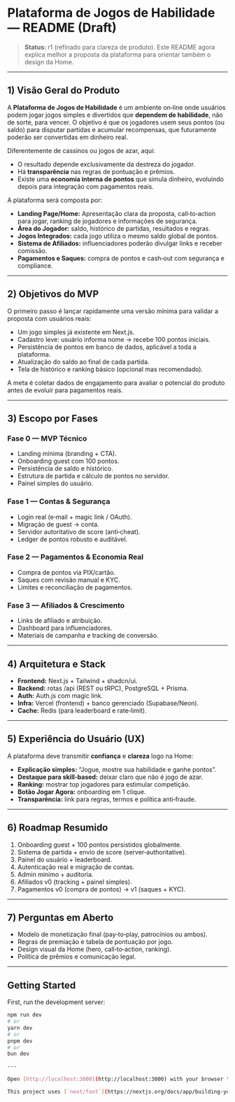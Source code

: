 # Plataforma de Jogos de Habilidade — README (Draft)

> **Status:** r1 (refinado para clareza de produto). Este README agora explica melhor a proposta da plataforma para orientar também o design da Home.

---

## 1) Visão Geral do Produto

A **Plataforma de Jogos de Habilidade** é um ambiente on‑line onde usuários podem jogar jogos simples e divertidos que **dependem de habilidade**, não de sorte, para vencer. O objetivo é que os jogadores usem seus pontos (ou saldo) para disputar partidas e acumular recompensas, que futuramente poderão ser convertidas em dinheiro real.

Diferentemente de cassinos ou jogos de azar, aqui:

- O resultado depende exclusivamente da destreza do jogador.
- Há **transparência** nas regras de pontuação e prêmios.
- Existe uma **economia interna de pontos** que simula dinheiro, evoluindo depois para integração com pagamentos reais.

A plataforma será composta por:

- **Landing Page/Home:** Apresentação clara da proposta, call‑to‑action para jogar, ranking de jogadores e informações de segurança.
- **Área do Jogador:** saldo, histórico de partidas, resultados e regras.
- **Jogos Integrados:** cada jogo utiliza o mesmo saldo global de pontos.
- **Sistema de Afiliados:** influenciadores poderão divulgar links e receber comissão.
- **Pagamentos e Saques:** compra de pontos e cash‑out com segurança e compliance.

---

## 2) Objetivos do MVP

O primeiro passo é lançar rapidamente uma versão mínima para validar a proposta com usuários reais:

- Um jogo simples já existente em Next.js.
- Cadastro leve: usuário informa nome → recebe 100 pontos iniciais.
- Persistência de pontos em banco de dados, aplicável a toda a plataforma.
- Atualização do saldo ao final de cada partida.
- Tela de histórico e ranking básico (opcional mas recomendado).

A meta é coletar dados de engajamento para avaliar o potencial do produto antes de evoluir para pagamentos reais.

---

## 3) Escopo por Fases

### Fase 0 — MVP Técnico

- Landing mínima (branding + CTA).
- Onboarding guest com 100 pontos.
- Persistência de saldo e histórico.
- Estrutura de partida e cálculo de pontos no servidor.
- Painel simples do usuário.

### Fase 1 — Contas & Segurança

- Login real (e‑mail + magic link / OAuth).
- Migração de guest → conta.
- Servidor autoritativo de score (anti‑cheat).
- Ledger de pontos robusto e auditável.

### Fase 2 — Pagamentos & Economia Real

- Compra de pontos via PIX/cartão.
- Saques com revisão manual e KYC.
- Limites e reconciliação de pagamentos.

### Fase 3 — Afiliados & Crescimento

- Links de afiliado e atribuição.
- Dashboard para influenciadores.
- Materiais de campanha e tracking de conversão.

---

## 4) Arquitetura e Stack

- **Frontend:** Next.js + Tailwind + shadcn/ui.
- **Backend:** rotas /api (REST ou tRPC), PostgreSQL + Prisma.
- **Auth:** Auth.js com magic link.
- **Infra:** Vercel (frontend) + banco gerenciado (Supabase/Neon).
- **Cache:** Redis (para leaderboard e rate‑limit).

---

## 5) Experiência do Usuário (UX)

A plataforma deve transmitir **confiança** e **clareza** logo na Home:

- **Explicação simples:** “Jogue, mostre sua habilidade e ganhe pontos”.
- **Destaque para skill‑based:** deixar claro que não é jogo de azar.
- **Ranking:** mostrar top jogadores para estimular competição.
- **Botão Jogar Agora:** onboarding em 1 clique.
- **Transparência:** link para regras, termos e política anti‑fraude.

---

## 6) Roadmap Resumido

1. Onboarding guest + 100 pontos persistidos globalmente.
2. Sistema de partida + envio de score (server‑authoritative).
3. Painel do usuário + leaderboard.
4. Autenticação real e migração de contas.
5. Admin mínimo + auditoria.
6. Afiliados v0 (tracking + painel simples).
7. Pagamentos v0 (compra de pontos) → v1 (saques + KYC).

---

## 7) Perguntas em Aberto

- Modelo de monetização final (pay‑to‑play, patrocínios ou ambos).
- Regras de premiação e tabela de pontuação por jogo.
- Design visual da Home (hero, call‑to‑action, ranking).
- Política de prêmios e comunicação legal.

---

## Getting Started

First, run the development server:

```bash
npm run dev
# or
yarn dev
# or
pnpm dev
# or
bun dev

---

Open [http://localhost:3000](http://localhost:3000) with your browser to see the result.

This project uses [`next/font`](https://nextjs.org/docs/app/building-your-application/optimizing/fonts) to automatically optimize and load [Geist](https://vercel.com/font), a new font family for Vercel.
```
